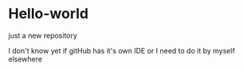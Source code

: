 # Hello-world
just a new repository

I don't know yet if gitHub has it's own IDE or I need to do it by myself elsewhere
